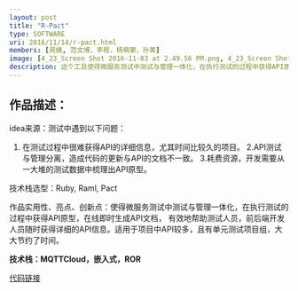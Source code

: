 ```yaml
---
layout: post
title: "R-Pact"
type: SOFTWARE
uri: 2016/11/14/r-pact.html
members: [周婧, 范文博，李程，杨萌蒙，孙菁]
image: [4_23_Screen Shot 2016-11-03 at 2.49.56 PM.png, 4_23_Screen Shot 2016-11-03 at 2.50.33 PM.png]
description: 这个工具使得微服务测试中测试与管理一体化，在执行测试的过程中获得API原型，在线即时生成API文档
---
```

<h2>作品描述：</h2>

idea来源：测试中遇到以下问题：
1. 在测试过程中很难获得API的详细信息，尤其时间比较久的项目。
2.API测试与管理分离，造成代码的更新与API的文档不一致。
3.耗费资源，开发需要从一大堆的测试数据中梳理出API原型。

技术栈选型：Ruby, Raml, Pact

作品实用性、亮点、创新点：使得微服务测试中测试与管理一体化，在执行测试的过程中获得API原型，在线即时生成API文档，
有效地帮助测试人员，前后端开发人员随时获得详细的API信息。适用于项目中API较多，且有单元测试项目组，大大节约了时间。

<strong>技术栈：MQTTCloud，嵌入式，ROR</strong>

[代码链接][CodeBase]

[CodeBase]: https://git.thoughtworks.net/groups/tech-contest/r-pact
